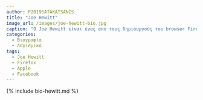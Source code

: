 ```yaml
---
author: P2019SATAKATSANIS
title: "Joe Hewitt"
image_url: /images/joe-hewitt-bio.jpg
caption: "Ο Joe Hewitt είναι ένας από τους δημιουργούς του browser Firefox. Επίσης κατασκεύασε την εφαρμογή facebook για τα κινητά, η οποία αποτέλεσε βάση πολλές άλλες εφαρμογές αργότερα και συνέφερε στην δημιουργία του browser Safari  της Apple με την παραγωγή της βιβλιοθήκης διεπαφής χρήστη iUI."
categories:
  - Βιογραφία 
  - Λογισμικό
tags:
  - Joe Hewitt 
  - Firefox
  - Apple
  - Facebook
---
```

{% include bio-hewitt.md %}
